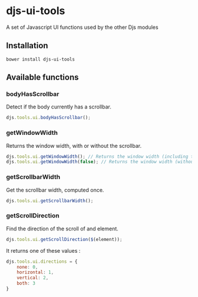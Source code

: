 # djs-ui-tools
A set of Javascript UI functions used by the other Djs modules

## Installation

```
bower install djs-ui-tools
```

## Available functions

### bodyHasScrollbar

Detect if the body currently has a scrollbar.

```javascript
djs.tools.ui.bodyHasScrollbar();
```

### getWindowWidth

Returns the window width, with or without the scrollbar.

```javascript
djs.tools.ui.getWindowWidth(); // Returns the window width (including the scrollbar, if any)
djs.tools.ui.getWindowWidth(false); // Returns the window width (without the scrollbar)
```

### getScrollbarWidth

Get the scrollbar width, computed once.

```javascript
djs.tools.ui.getScrollbarWidth();
```

### getScrollDirection

Find the direction of the scroll of and element.

```javascript
djs.tools.ui.getScrollDirection($(element));
```

It returns one of these values :

```javascript
djs.tools.ui.directions = {
    none: 0,
    horizontal: 1,
    vertical: 2,
    both: 3
}
```
